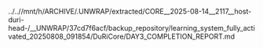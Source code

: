 ../..//mnt/h/ARCHIVE/.UNWRAP/extracted/CORE__2025-08-14__2117__host-duri-head-/__UNWRAP/37cd7f6acf/backup_repository/learning_system_fully_activated_20250808_091854/DuRiCore/DAY3_COMPLETION_REPORT.md